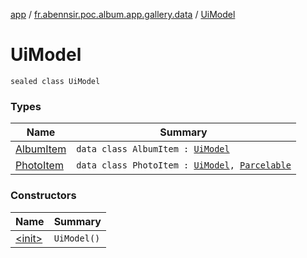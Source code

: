 [app](../../index.md) / [fr.abennsir.poc.album.app.gallery.data](../index.md) / [UiModel](./index.md)

# UiModel

`sealed class UiModel`

### Types

| Name | Summary |
|---|---|
| [AlbumItem](-album-item/index.md) | `data class AlbumItem : `[`UiModel`](./index.md) |
| [PhotoItem](-photo-item/index.md) | `data class PhotoItem : `[`UiModel`](./index.md)`, `[`Parcelable`](https://developer.android.com/reference/android/os/Parcelable.html) |

### Constructors

| Name | Summary |
|---|---|
| [&lt;init&gt;](-init-.md) | `UiModel()` |
